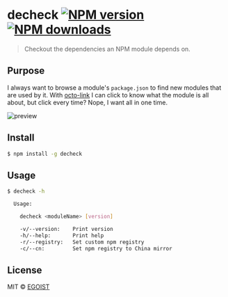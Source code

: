 # decheck [![NPM version](https://img.shields.io/npm/v/decheck.svg)](https://npmjs.com/package/decheck) [![NPM downloads](https://img.shields.io/npm/dm/decheck.svg)](https://npmjs.com/package/decheck)

> Checkout the dependencies an NPM module depends on.

## Purpose

I always want to browse a module's `package.json` to find new modules that are used by it. With [octo-link](https://github.com/octo-linker/chrome-extension) I can click to know what the module is all about, but click every time? Nope, I want all in one time.

![preview](https://ooo.0o0.ooo/2016/02/24/56ce762bd0b80.png)

## Install

```bash
$ npm install -g decheck
```

## Usage

```bash
$ decheck -h

  Usage:

    decheck <moduleName> [version]

    -v/--version:    Print version
    -h/--help:       Print help
    -r/--registry:   Set custom npm registry
    -c/--cn:         Set npm registry to China mirror
```

## License

MIT © [EGOIST](https://github.com/egoist)
